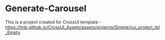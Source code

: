 # Generate-Carousel
This is a project created for CrossUI template - https://linb.github.io/CrossUI_Assets/assets/projects/Simple/xui_project_tpl_Empty
